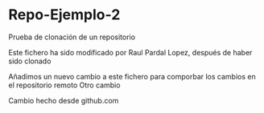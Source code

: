 # Repo-Ejemplo-2
Prueba de clonación de un repositorio

Este fichero ha sido modificado por Raul Pardal Lopez, después de haber sido clonado

Añadimos un nuevo cambio a este fichero para comporbar los cambios en el repositorio remoto
Otro cambio 


Cambio hecho desde github.com
